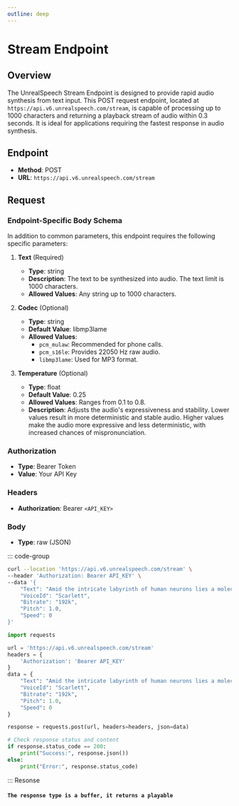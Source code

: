 ```yaml
---
outline: deep
---
```


# Stream Endpoint

## Overview

The UnrealSpeech Stream Endpoint is designed to provide rapid audio synthesis from text input. This POST request endpoint, located at `https://api.v6.unrealspeech.com/stream`, is capable of processing up to 1000 characters and returning a playback stream of audio within 0.3 seconds. It is ideal for applications requiring the fastest response in audio synthesis.

## Endpoint

- **Method**: POST
- **URL**: `https://api.v6.unrealspeech.com/stream`

## Request

### Endpoint-Specific Body Schema

In addition to common parameters, this endpoint requires the following specific parameters:

1. **Text** (Required)

   - **Type**: string
   - **Description**: The text to be synthesized into audio. The text limit is 1000 characters.
   - **Allowed Values**: Any string up to 1000 characters.

2. **Codec** (Optional)

   - **Type**: string
   - **Default Value**: libmp3lame
   - **Allowed Values**:
     - `pcm_mulaw`: Recommended for phone calls.
     - `pcm_s16le`: Provides 22050 Hz raw audio.
     - `libmp3lame`: Used for MP3 format.

3. **Temperature** (Optional)
   - **Type**: float
   - **Default Value**: 0.25
   - **Allowed Values**: Ranges from 0.1 to 0.8.
   - **Description**: Adjusts the audio's expressiveness and stability. Lower values result in more deterministic and stable audio. Higher values make the audio more expressive and less deterministic, with increased chances of mispronunciation.

### Authorization

- **Type**: Bearer Token
- **Value**: Your API Key

### Headers

- **Authorization**: Bearer `<API_KEY>`

### Body

- **Type**: raw (JSON)

::: code-group

```bash [curl]
curl --location 'https://api.v6.unrealspeech.com/stream' \
--header 'Authorization: Bearer API_KEY' \
--data '{
    "Text": "Amid the intricate labyrinth of human neurons lies a molecule that has confounded and fascinated scientists for ages: the neurotransmitter known as dopamine. Often heralded as the pleasure molecule, dopamine'\''s role is far more nuanced than just mediating euphoria.",
    "VoiceId": "Scarlett",
    "Bitrate": "192k",
    "Pitch": 1.0,
    "Speed": 0
}'
```

```py [Python]
import requests

url = 'https://api.v6.unrealspeech.com/stream'
headers = {
    'Authorization': 'Bearer API_KEY'
}
data = {
    "Text": "Amid the intricate labyrinth of human neurons lies a molecule that has confounded and fascinated scientists for ages: the neurotransmitter known as dopamine. Often heralded as the pleasure molecule, dopamine's role is far more nuanced than just mediating euphoria.",
    "VoiceId": "Scarlett",
    "Bitrate": "192k",
    "Pitch": 1.0,
    "Speed": 0
}

response = requests.post(url, headers=headers, json=data)

# Check response status and content
if response.status_code == 200:
    print("Success:", response.json())
else:
    print("Error:", response.status_code)

```

:::
Resonse

#### `The response type is a buffer, it returns a playable`
